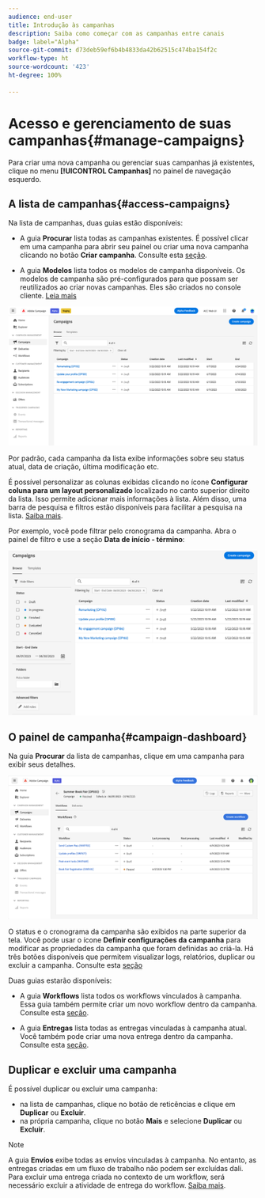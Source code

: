 ```yaml
---
audience: end-user
title: Introdução às campanhas
description: Saiba como começar com as campanhas entre canais
badge: label="Alpha"
source-git-commit: d73deb59ef6b4b4833da42b62515c474ba154f2c
workflow-type: ht
source-wordcount: '423'
ht-degree: 100%

---
```



# Acesso e gerenciamento de suas campanhas{#manage-campaigns}

Para criar uma nova campanha ou gerenciar suas campanhas já existentes, clique no menu **[!UICONTROL Campanhas]** no painel de navegação esquerdo.

## A lista de campanhas{#access-campaigns}

Na lista de campanhas, duas guias estão disponíveis:

* A guia **Procurar** lista todas as campanhas existentes. É possível clicar em uma campanha para abrir seu painel ou criar uma nova campanha clicando no botão **Criar campanha**. Consulte esta [seção](create-campaigns.md#create-campaigns).

* A guia **Modelos** lista todos os modelos de campanha disponíveis. Os modelos de campanha são pré-configurados para que possam ser reutilizados ao criar novas campanhas. Eles são criados no console cliente. [Leia mais](https://experienceleague.adobe.com/docs/campaign/automation/campaign-orchestration/marketing-campaign-templates.html?lang=pt-BR)

![Lista de campanhas](assets/campaign-list.png)

Por padrão, cada campanha da lista exibe informações sobre seu status atual, data de criação, última modificação etc.

É possível personalizar as colunas exibidas clicando no ícone **Configurar coluna para um layout personalizado** localizado no canto superior direito da lista. Isso permite adicionar mais informações à lista. Além disso, uma barra de pesquisa e filtros estão disponíveis para facilitar a pesquisa na lista. [Saiba mais](../get-started/user-interface.md#list-screens).

Por exemplo, você pode filtrar pelo cronograma da campanha. Abra o painel de filtro e use a seção **Data de início - término**:

![Filtro de campanha](assets/campaign-filter-on-dates.png)

## O painel de campanha{#campaign-dashboard}

Na guia **Procurar** da lista de campanhas, clique em uma campanha para exibir seus detalhes.

![Painel de campanha](assets/campaign-dashboard.png)

O status e o cronograma da campanha são exibidos na parte superior da tela. Você pode usar o ícone **Definir configurações da campanha** para modificar as propriedades da campanha que foram definidas ao criá-la. Há três botões disponíveis que permitem visualizar logs, relatórios, duplicar ou excluir a campanha. Consulte esta [seção](create-campaigns.md#create-campaigns)

Duas guias estarão disponíveis:

* A guia **Workflows** lista todos os workflows vinculados à campanha. Essa guia também permite criar um novo workflow dentro da campanha. Consulte esta [seção](create-campaigns.md#create-campaigns).

* A guia **Entregas** lista todas as entregas vinculadas à campanha atual. Você também pode criar uma nova entrega dentro da campanha. Consulte esta [seção](create-campaigns.md#create-campaigns).

## Duplicar e excluir uma campanha

É possível duplicar ou excluir uma campanha:

* na lista de campanhas, clique no botão de reticências e clique em **Duplicar** ou **Excluir**.
* na própria campanha, clique no botão **Mais** e selecione **Duplicar** ou **Excluir**.

>[!NOTE]
>
>A guia **Envíos** exibe todas as envíos vinculadas à campanha. No entanto, as entregas criadas em um fluxo de trabalho não podem ser excluídas dali. Para excluir uma entrega criada no contexto de um workflow, será necessário excluir a atividade de entrega do workflow. [Saiba mais](../msg/gs-messages.md#delivery-delete).
